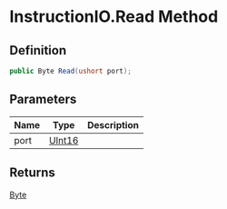 # InstructionIO.Read Method
## Definition

```c#
public Byte Read(ushort port);
```

## Parameters

| Name | Type | Description |
| ---- | ---- | ----------- |
| port | [UInt16](https://learn.microsoft.com/en-gb/dotnet/api/System.UInt16) |  |

## Returns

[Byte](https://learn.microsoft.com/en-gb/dotnet/api/System.Byte)

